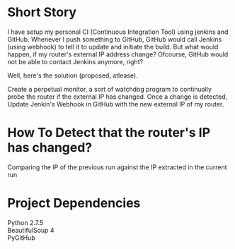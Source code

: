Short Story
===============================================
I have setup my personal CI (Continuous Integration Tool) using jenkins and GitHub. 
Whenever I push something to GitHub, GitHub would call Jenkins (using webhook) to tell it 
to update and initiate the build. But what would happen, if my router's external IP address change?
Ofcourse, GitHub would not be able to contact Jenkins anymore, right?

Well, here's the solution (proposed, atlease).

Create a perpetual monitor, a sort of watchdog program to continually probe the router if the external IP has changed.
Once a change is detected, Update Jenkin's Webhook in GitHub with the new external IP of my router.

How To Detect that the router's IP has changed?
====================================================
Comparing the IP of the previous run against the IP extracted in the current run 

Project Dependencies
===================================================
Python 2.7.5 <br/>
BeautifulSoup 4 <br/>
PyGitHub <br/>